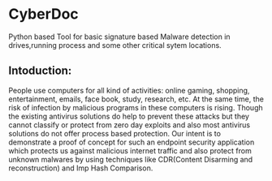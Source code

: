# CyberDoc

Python based Tool for basic signature based Malware detection in drives,running process and some other critical sytem locations.


 ## Intoduction:

  People use computers for all kind of activities: online gaming, shopping, entertainment,
emails, face book, study, research, etc. At the same time, the risk of infection by malicious
programs in these computers is rising. Though the existing antivirus solutions do help to
prevent these attacks but they cannot classify or protect from zero day exploits and also
most antivirus solutions do not offer process based protection. Our intent is to demonstrate a proof of concept for such  an
endpoint security application which protects us against malicious internet traffic and also
protect from unknown malwares by using techniques like CDR(Content Disarming and
reconstruction) and Imp Hash Comparison. 

